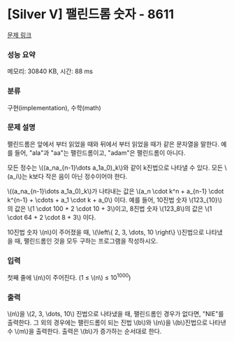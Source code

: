 # [Silver V] 팰린드롬 숫자 - 8611 

[문제 링크](https://www.acmicpc.net/problem/8611) 

### 성능 요약

메모리: 30840 KB, 시간: 88 ms

### 분류

구현(implementation), 수학(math)

### 문제 설명

<p>팰린드롬은 앞에서 부터 읽었을 때와 뒤에서 부터 읽었을 때가 같은 문자열을 말한다. 예를 들어, "ala"과 "aa"는 팰린드롬이고, "adam"은 팰린드롬이 아니다.</p>

<p>모든 정수는 \((a_na_{n-1}\dots a_1a_0)_k\)와 같이 k진법으로 나타낼 수 있다. 모든 \(a_i\)는 k보다 작은 음이 아닌 정수이어야 한다.</p>

<p>\((a_na_{n-1}\dots a_1a_0)_k\)가 나타내는 값은 \(a_n \cdot k^n + a_{n-1} \cdot k^{n-1} + \cdots + a_1 \cdot k + a_0\) 이다. 예를 들어, 10진법 숫자 \(123_{10}\)의 값은 \(1 \cdot 100 + 2 \cdot 10 + 3\)이고, 8진법 숫자 \(123_8\)의 값은 \(1 \cdot 64 + 2 \cdot 8 + 3\) 이다.</p>

<p>10진법 숫자 \(n\)이 주어졌을 때, \(\left\{ 2, 3, \dots, 10 \right\} \)진법으로 나타냈을 때, 팰린드롬인 것을 모두 구하는 프로그램을 작성하시오.</p>

### 입력 

 <p>첫째 줄에 \(n\)이 주어진다. (1 ≤ \(n\) ≤ 10<sup>1000</sup>)</p>

### 출력 

 <p>\(n\)을 \(2, 3, \dots, 10\) 진법으로 나타냈을 때, 팰린드롬인 경우가 없다면, "NIE"를 출력한다. 그 외의 경우에는 팰린드롬이 되는 진법 \(b\)와 \(n\)을 \(b\)진법으로 나타낸 수 \(m\)을 출력한다. 출력은 \(b\)가 증가하는 순서대로 한다.</p>

